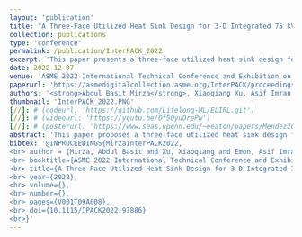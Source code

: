```yaml
---
layout: 'publication'
title: "A Three-Face Utilized Heat Sink Design for 3-D Integrated 75 kVA Intelligent Power Stage (IPS)"
collection: publications
type: 'conference'
permalink: /publication/InterPACK_2022
excerpt: 'This paper presents a three-face utilized heat sink design for a 3-D integrated SiC-based 75 kVA grid interface bi-directional converter.'
date: 2022-12-07
venue: 'ASME 2022 International Technical Conference and Exhibition on Packaging and Integration of Electronic and Photonic Microsystems'
paperurl: 'https://asmedigitalcollection.asme.org/InterPACK/proceedings-abstract/InterPACK2022/V001T09A008/1153345'
authors: '<strong>Abdul Basit Mirza</strong>, Xiaoqiang Xu, Asif Imran Emon, <a href="https://www.stonybrook.edu/commcms/electrical/people/-core_faculty/luo_fang">Fang Luo</a> and Shikui Chen'
thumbnail: 'InterPACK_2022.PNG'
[//]: # (codeurl: 'https://github.com/Lifelong-ML/ELIRL.git')
[//]: # (videourl: 'https://youtu.be/Of5OyuOrePw')
[//]: # (posterurl: 'https://www.seas.upenn.edu/~eeaton/papers/Mendez2018Lifelong-poster.pdf')
abstract: 'This paper proposes a three-face utilized heat sink design for a 3-D integrated SiC-based 75 kVA Intelligent Power Stage (IPS). The structure enables maximum utilization of the heat sink where all three faces of the heat sink are utilized to hold the power devices. For loss estimation from power devices, Model Based Optimization (MBO), an efficiency calculation algorithm, is developed to estimate power loss at 75 kVA for the IPS, which needs to be dissipated efficiently by the heat sink. Further for simplified and cost-effective heat sink fabrication, cylindrical holes are considered to replace conventional fins. A parametric analysis is performed using SOLIDWORKS to determine optimum number of holes for efficient heat spreading and airflow. The simulation results show that heat sink based on cylindrical holes is effective in keeping the MOSFET die temperature under 120 °C in continuous operation, with 35% reduction heat sink volume compared with the conventional single-sided cooled design.'
bibtex: '@INPROCEEDINGS{MirzaInterPACK2022,
<br> author = {Mirza, Abdul Basit and Xu, Xiaoqiang and Emon, Asif Imran and Luo, Fang and Chen, Shikui},
<br> booktitle={ASME 2022 International Technical Conference and Exhibition on Packaging and Integration of Electronic and Photonic Microsystems},   
<br> title={A Three-Face Utilized Heat Sink Design for 3-D Integrated 75 kVA Intelligent Power Stage (IPS)},  
<br> year={2022},
<br> volume={},
<br> number={},
<br> pages={V001T09A008},
<br> doi={10.1115/IPACK2022-97886}
<br>}'
---
```

